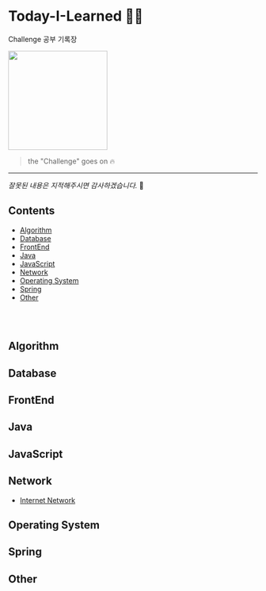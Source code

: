 # Today-I-Learned 👩‍💻 
Challenge 공부 기록장  

<img src="https://github.com/ChaerinYu/Today-I-Learned/img/profile.png" width="200px">

> the "Challenge" goes on 🔥

--- 

_잘못된 내용은 지적해주시면 감사하겠습니다._ 👏

## Contents


- [Algorithm](#Algorithm)
- [Database](#Database)
- [FrontEnd](#FrontEnd)
- [Java](#Java)
- [JavaScript](#JavaScript)
- [Network](#Network)
- [Operating System](#OS)
- [Spring](#Spring)
- [Other](#Other)

<br/><br/>


## Algorithm
## Database
## FrontEnd
## Java
## JavaScript
## Network
- [Internet Network](Network/Internet_Network.md)
## Operating System
## Spring
## Other